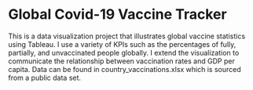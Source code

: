 # Global Covid-19 Vaccine Tracker
This is a data visualization project that illustrates global vaccine statistics using Tableau. I use a variety of KPIs such as the percentages of fully, partially, and unvaccinated people globally. I extend the visualization to communicate the relationship between vaccination rates and GDP per capita. 
Data can be found in country_vaccinations.xlsx which is sourced from a public data set. 
